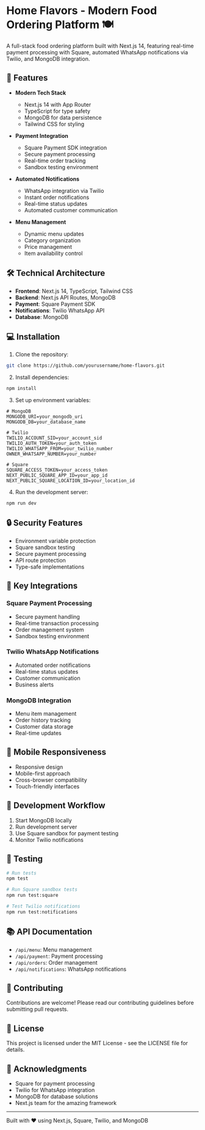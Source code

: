 # Home Flavors - Modern Food Ordering Platform 🍽️

A full-stack food ordering platform built with Next.js 14, featuring real-time payment processing with Square, automated WhatsApp notifications via Twilio, and MongoDB integration.

## 🚀 Features

- **Modern Tech Stack**
  - Next.js 14 with App Router
  - TypeScript for type safety
  - MongoDB for data persistence
  - Tailwind CSS for styling

- **Payment Integration**
  - Square Payment SDK integration
  - Secure payment processing
  - Real-time order tracking
  - Sandbox testing environment

- **Automated Notifications**
  - WhatsApp integration via Twilio
  - Instant order notifications
  - Real-time status updates
  - Automated customer communication

- **Menu Management**
  - Dynamic menu updates
  - Category organization
  - Price management
  - Item availability control

## 🛠️ Technical Architecture

- **Frontend**: Next.js 14, TypeScript, Tailwind CSS
- **Backend**: Next.js API Routes, MongoDB
- **Payment**: Square Payment SDK
- **Notifications**: Twilio WhatsApp API
- **Database**: MongoDB

## 💻 Installation

1. Clone the repository:
```bash
git clone https://github.com/yourusername/home-flavors.git
```

2. Install dependencies:
```bash
npm install
```

3. Set up environment variables:
```env
# MongoDB
MONGODB_URI=your_mongodb_uri
MONGODB_DB=your_database_name

# Twilio
TWILIO_ACCOUNT_SID=your_account_sid
TWILIO_AUTH_TOKEN=your_auth_token
TWILIO_WHATSAPP_FROM=your_twilio_number
OWNER_WHATSAPP_NUMBER=your_number

# Square
SQUARE_ACCESS_TOKEN=your_access_token
NEXT_PUBLIC_SQUARE_APP_ID=your_app_id
NEXT_PUBLIC_SQUARE_LOCATION_ID=your_location_id
```

4. Run the development server:
```bash
npm run dev
```

## 🔒 Security Features

- Environment variable protection
- Square sandbox testing
- Secure payment processing
- API route protection
- Type-safe implementations

## 🌟 Key Integrations

### Square Payment Processing
- Secure payment handling
- Real-time transaction processing
- Order management system
- Sandbox testing environment

### Twilio WhatsApp Notifications
- Automated order notifications
- Real-time status updates
- Customer communication
- Business alerts

### MongoDB Integration
- Menu item management
- Order history tracking
- Customer data storage
- Real-time updates

## 📱 Mobile Responsiveness

- Responsive design
- Mobile-first approach
- Cross-browser compatibility
- Touch-friendly interfaces

## 🔄 Development Workflow

1. Start MongoDB locally
2. Run development server
3. Use Square sandbox for payment testing
4. Monitor Twilio notifications

## 🧪 Testing

```bash
# Run tests
npm test

# Run Square sandbox tests
npm run test:square

# Test Twilio notifications
npm run test:notifications
```

## 📚 API Documentation

- `/api/menu`: Menu management
- `/api/payment`: Payment processing
- `/api/orders`: Order management
- `/api/notifications`: WhatsApp notifications

## 🤝 Contributing

Contributions are welcome! Please read our contributing guidelines before submitting pull requests.

## 📄 License

This project is licensed under the MIT License - see the LICENSE file for details.

## 🙏 Acknowledgments

- Square for payment processing
- Twilio for WhatsApp integration
- MongoDB for database solutions
- Next.js team for the amazing framework

---

Built with ❤️ using Next.js, Square, Twilio, and MongoDB
